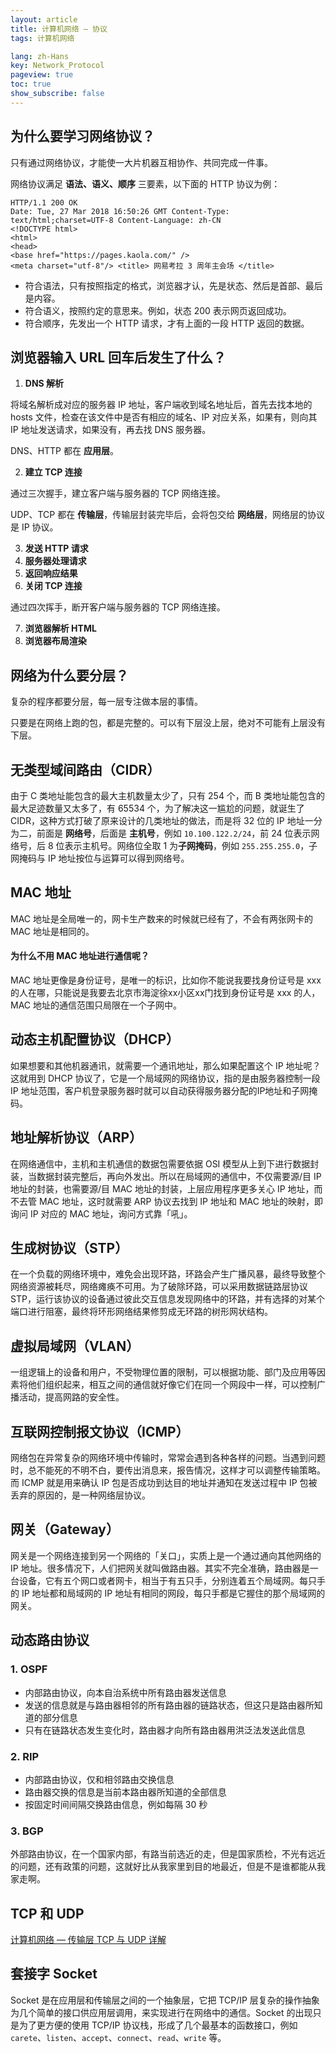 ```yaml
---
layout: article
title: 计算机网络 — 协议
tags: 计算机网络

lang: zh-Hans
key: Network_Protocol
pageview: true
toc: true
show_subscribe: false
---
```


## 为什么要学习网络协议？

只有通过网络协议，才能使一大片机器互相协作、共同完成一件事。

网络协议满足 **语法、语义、顺序** 三要素，以下面的 HTTP 协议为例：

```
HTTP/1.1 200 OK
Date: Tue, 27 Mar 2018 16:50:26 GMT Content-Type: text/html;charset=UTF-8 Content-Language: zh-CN
<!DOCTYPE html>
<html>
<head>
<base href="https://pages.kaola.com/" />
<meta charset="utf-8"/> <title> 网易考拉 3 周年主会场 </title>
```

- 符合语法，只有按照指定的格式，浏览器才认，先是状态、然后是首部、最后是内容。
- 符合语义，按照约定的意思来。例如，状态 200 表示网页返回成功。
- 符合顺序，先发出一个 HTTP 请求，才有上面的一段 HTTP 返回的数据。

## 浏览器输入 URL 回车后发生了什么？

1. **DNS 解析**

将域名解析成对应的服务器 IP 地址，客户端收到域名地址后，首先去找本地的 hosts 文件，检查在该文件中是否有相应的域名、IP 对应关系，如果有，则向其 IP 地址发送请求，如果没有，再去找 DNS 服务器。

DNS、HTTP 都在 **应用层**。

2. **建立 TCP 连接**

通过三次握手，建立客户端与服务器的 TCP 网络连接。

UDP、TCP 都在 **传输层**，传输层封装完毕后，会将包交给 **网络层**，网络层的协议是 IP 协议。

3. **发送 HTTP 请求**
4. **服务器处理请求**
5. **返回响应结果**
6. **关闭 TCP 连接**

通过四次挥手，断开客户端与服务器的 TCP 网络连接。

7. **浏览器解析 HTML**
8. **浏览器布局渲染**  

## 网络为什么要分层？

复杂的程序都要分层，每一层专注做本层的事情。

只要是在网络上跑的包，都是完整的。可以有下层没上层，绝对不可能有上层没有下层。

## 无类型域间路由（CIDR）

由于 C 类地址能包含的最大主机数量太少了，只有 254 个，而 B 类地址能包含的最大足迹数量又太多了，有 65534 个，为了解决这一尴尬的问题，就诞生了 CIDR，这种方式打破了原来设计的几类地址的做法，而是将 32 位的 IP 地址一分为二，前面是 **网络号**，后面是 **主机号**，例如 `10.100.122.2/24`，前 24 位表示网络号，后 8 位表示主机号。网络位全取 1 为**子网掩码**，例如 `255.255.255.0`，子网掩码与 IP 地址按位与运算可以得到网络号。

## MAC 地址

MAC 地址是全局唯一的，网卡生产数来的时候就已经有了，不会有两张网卡的 MAC 地址是相同的。

#### 为什么不用 MAC 地址进行通信呢？

MAC 地址更像是身份证号，是唯一的标识，比如你不能说我要找身份证号是 xxx 的人在哪，只能说是我要去北京市海淀徐xx小区xx门找到身份证号是 xxx 的人，MAC 地址的通信范围只局限在一个子网中。

## 动态主机配置协议（DHCP）

如果想要和其他机器通讯，就需要一个通讯地址，那么如果配置这个 IP 地址呢？这就用到 DHCP 协议了，它是一个局域网的网络协议，指的是由服务器控制一段 IP 地址范围，客户机登录服务器时就可以自动获得服务器分配的IP地址和子网掩码。

## 地址解析协议（ARP）

在网络通信中，主机和主机通信的数据包需要依据 OSI 模型从上到下进行数据封装，当数据封装完整后，再向外发出。所以在局域网的通信中，不仅需要源/目 IP 地址的封装，也需要源/目 MAC 地址的封装，上层应用程序更多关心 IP 地址，而不去管 MAC 地址，这时就需要 ARP 协议去找到 IP 地址和 MAC 地址的映射，即询问 IP 对应的 MAC 地址，询问方式靠「吼」。

## 生成树协议（STP）

在一个负载的网络环境中，难免会出现环路，环路会产生广播风暴，最终导致整个网络资源被耗尽，网络瘫痪不可用。为了破除环路，可以采用数据链路层协议 STP，运行该协议的设备通过彼此交互信息发现网络中的环路，并有选择的对某个端口进行阻塞，最终将环形网络结果修剪成无环路的树形网状结构。

## 虚拟局域网（VLAN）

一组逻辑上的设备和用户，不受物理位置的限制，可以根据功能、部门及应用等因素将他们组织起来，相互之间的通信就好像它们在同一个网段中一样，可以控制广播活动，提高网路的安全性。

## 互联网控制报文协议（ICMP）

网络包在异常复杂的网络环境中传输时，常常会遇到各种各样的问题。当遇到问题时，总不能死的不明不白，要传出消息来，报告情况，这样才可以调整传输策略。而 ICMP 就是用来确认 IP 包是否成功到达目的地址并通知在发送过程中 IP 包被丢弃的原因的，是一种网络层协议。

## 网关（Gateway）

网关是一个网络连接到另一个网络的「关口」，实质上是一个通过通向其他网络的 IP 地址。很多情况下，人们把网关就叫做路由器。其实不完全准确，路由器是一台设备，它有五个网口或者网卡，相当于有五只手，分别连着五个局域网。每只手的 IP 地址都和局域网的 IP 地址有相同的网段，每只手都是它握住的那个局域网的网关。

## 动态路由协议

### 1. OSPF

- 内部路由协议，向本自治系统中所有路由器发送信息
- 发送的信息就是与路由器相邻的所有路由器的链路状态，但这只是路由器所知道的部分信息
- 只有在链路状态发生变化时，路由器才向所有路由器用洪泛法发送此信息

### 2. RIP

- 内部路由协议，仅和相邻路由交换信息
- 路由器交换的信息是当前本路由器所知道的全部信息
- 按固定时间间隔交换路由信息，例如每隔 30 秒

### 3. BGP

外部路由协议，在一个国家内部，有路当前选近的走，但是国家质检，不光有远近的问题，还有政策的问题，这就好比从我家里到目的地最近，但是不是谁都能从我家走啊。

## TCP 和 UDP

[计算机网络 — 传输层 TCP 与 UDP 详解](https://str818.github.io/2019/07/18/network-transport_layer.html)

## 套接字 Socket

Socket 是在应用层和传输层之间的一个抽象层，它把 TCP/IP 层复杂的操作抽象为几个简单的接口供应用层调用，来实现进行在网络中的通信。Socket 的出现只是为了更方便的使用 TCP/IP 协议栈，形成了几个最基本的函数接口，例如 `carete`、`listen`、`accept`、`connect`、`read`、`write` 等。